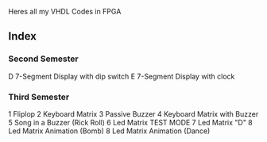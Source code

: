 Heres all my VHDL Codes in FPGA
## Index
### Second Semester
D 7-Segment Display with dip switch
E 7-Segment Display with clock 
### Third Semester
1 Fliplop
2 Keyboard Matrix
3 Passive Buzzer
4 Keyboard Matrix with Buzzer
5 Song in a Buzzer (Rick Roll)
6 Led Matrix TEST MODE
7 Led Matrix "D"
8 Led Matrix Animation (Bomb)
8 Led Matrix Animation (Dance)